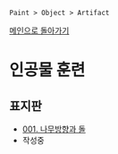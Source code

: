 ```
Paint > Object > Artifact
```
[메인으로 돌아가기](/README.md)

# 인공물 훈련

## 표지판
- [001. 나무방향과 돌](/Paint-Object-Artifact/001.md)
- 작성중
